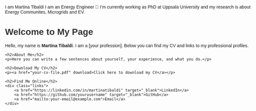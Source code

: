 I am Martina Tibaldi
I am an Energy Engineer
🔭 I’m currently working as PhD at Uppsala University and my research is about Energy Communites, Microgrids and EV. 

<!DOCTYPE html>
<html lang="en">
<head>
    <meta charset="UTF-8">
    <meta name="viewport" content="width=device-width, initial-scale=1.0">
    <title>My Presentation Page</title>
    <style>
        body {
            font-family: Arial, sans-serif;
            max-width: 800px;
            margin: 20px auto;
            padding: 20px;
        }
        h1 {
            color: #333;
        }
        .links a {
            display: block;
            margin-bottom: 10px;
            color: #2a7ae2;
            text-decoration: none;
        }
        .links a:hover {
            text-decoration: underline;
        }
    </style>
</head>
<body>
    <h1>Welcome to My Page</h1>
    <p>Hello, my name is <strong>Martina Tibaldi</strong>. I am a [your profession]. Below you can find my CV and links to my professional profiles.<CV 2024/p>
    
    <h2>About Me</h2>
    <p>Here you can write a few sentences about yourself, your experience, and what you do.</p>

    <h2>Download My CV</h2>
    <p><a href="your-cv-file.pdf" download>Click here to download my CV</a></p>
    
    <h2>Find Me Online</h2>
    <div class="links">
        <a href="https://linkedin.com/in/martinatibaldi" target="_blank">LinkedIn</a>
        <a href="https://github.com/yourusername" target="_blank">GitHub</a>
        <a href="mailto:your-email@example.com">Email</a>
    </div>
</body>
</html>

<!--
**martina-tibaldi/martina-tibaldi** is a ✨ _special_ ✨ repository because its `README.md` (this file) appears on your GitHub profile.

Here are some ideas to get you started:

- ...
- 🌱 I’m currently learning ...
- 👯 I’m looking to collaborate on ...
- 🤔 I’m looking for help with ...
- 💬 Ask me about ...
- 📫 How to reach me: ...
- 😄 Pronouns: ...
- ⚡ Fun fact: ...
-->
